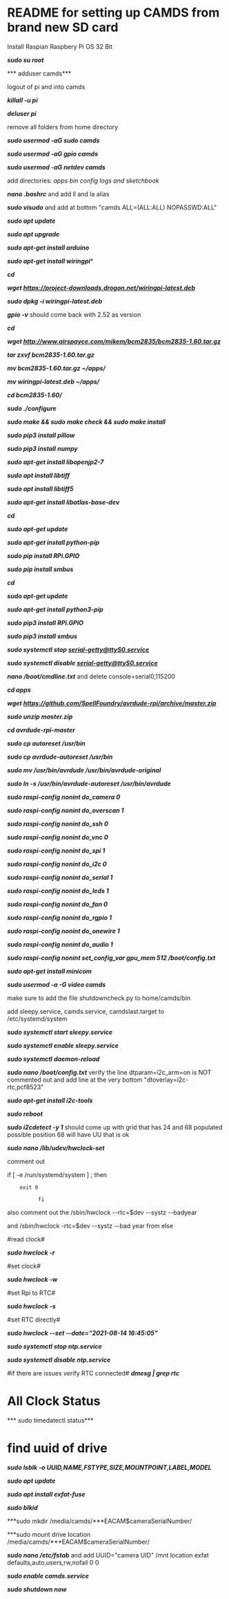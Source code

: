 # README for setting up CAMDS from brand new SD card #

Install Raspian Raspbery Pi OS 32 Bit

***sudo su root***

*** adduser camds***

logout of pi and into camds

***killall -u pi***

***deluser pi***

remove all folders from home directory

***sudo usermod -aG sudo camds***

***sudo usermod -aG gpio camds***

***sudo usermod -aG netdev camds***

add directories: *apps bin config logs and sketchbook*

***nano .bashrc***   and add ll and la alias

***sudo visudo*** and add at bottom "camds  ALL=(ALL:ALL) NOPASSWD:ALL"
 
***sudo apt update***

***sudo apt upgrade***

***sudo apt-get install arduino***

***sudo apt-get install wiringpi****

***cd***

***wget https://project-downloads.drogon.net/wiringpi-latest.deb***

***sudo dpkg -i wiringpi-latest.deb***

***gpio -v*** should come back with 2.52 as version

***cd***

***wget http://www.airspayce.com/mikem/bcm2835/bcm2835-1.60.tar.gz***

***tar zxvf bcm2835-1.60.tar.gz***

***mv bcm2835-1.60.tar.gz ~/apps/***

***mv wiringpi-latest.deb ~/apps/***

***cd bcm2835-1.60/***

***sudo ./configure***

***sudo make && sudo make check && sudo make install***

***sudo pip3 install pillow***

***sudo pip3 install numpy***

***sudo apt-get install libopenjp2-7***

***sudo apt install libtiff***

***sudo apt install libtiff5***

***sudo apt-get install libatlas-base-dev***

***cd***

***sudo apt-get update***

***sudo apt-get install python-pip***

***sudo pip install RPi.GPIO***

***sudo pip install smbus***

***cd***

***sudo apt-get update***

***sudo apt-get install python3-pip***

***sudo pip3 install RPi.GPIO***

***sudo pip3 install smbus***

***sudo systemctl stop serial-getty@ttyS0.service***
 
***sudo systemctl disable serial-getty@ttyS0.service***

***nano /boot/cmdline.txt*** and delete console=serial0,115200

***cd apps*** 

***wget https://github.com/SpellFoundry/avrdude-rpi/archive/master.zip***

***sudo unzip master.zip***

***cd avrdude-rpi-master***

***sudo cp autoreset /usr/bin***

***sudo cp avrdude-autoreset /usr/bin***

***sudo mv /usr/bin/avrdude /usr/bin/avrdude-original***

***sudo ln -s /usr/bin/avrdude-autoreset /usr/bin/avrdude***

***sudo raspi-config nonint do_camera 0***

***sudo raspi-config nonint do_overscan 1***

***sudo raspi-config nonint do_ssh 0***

***sudo raspi-config nonint do_vnc 0***

***sudo raspi-config nonint do_spi 1***

***sudo raspi-config nonint do_i2c 0***

***sudo raspi-config nonint do_serial 1***

***sudo raspi-config nonint do_leds 1***

***sudo raspi-config nonint do_fan 0***

***sudo raspi-config nonint do_rgpio 1***

***sudo raspi-config nonint do_onewire 1***

***sudo raspi-config nonint do_audio 1***

***sudo raspi-config nonint set_config_var gpu_mem 512 /boot/config.txt***

***sudo apt-get install minicom***

***sudo usermod -a -G video camds***

make sure to add the file shutdowncheck.py to home/camds/bin

add sleepy.service, camds.service, camdslast.target to /etc/systemd/system

***sudo systemctl start sleepy.service***

***sudo systemctl enable sleepy.service***

***sudo systemctl daemon-reload***

***sudo nano /boot/config.txt*** 
verify the line dtparam=i2c_arm=on is NOT commented out and add line at the very bottom "dtoverlay=i2c-rtc,pcf8523"

***sudo apt-get install i2c-tools***

***sudo reboot***

***sudo i2cdetect -y 1*** 
should come up with grid that has 24 and 68  populated possible position 68 will have UU that is ok

***sudo nano /lib/udev/hwclock-set***

comment out 

if [ -e /run/systemd/system ] ; then		

		exit 0

			  fi

also comment out the /sbin/hwclock --rtc=$dev --systz --badyear


and /sbin/hwclock -rtc=$dev --systz --bad year from else
 
#read clock# 

***sudo hwclock -r***

#set clock#

***sudo hwclock -w***


#set Rpi to RTC#

***sudo hwclock -s***

#set RTC directly# 

***sudo hwclock --set --date="2021-08-14 16:45:05"***

***sudo systemctl stop ntp.service***

***sudo systemctl disable ntp.service***

#if there are issues verify RTC connected#
***dmesg | grep rtc***

# All Clock Status #

*** sudo timedatectl status***

# find uuid of drive # 

***sudo lsblk -o UUID,NAME,FSTYPE,SIZE,MOUNTPOINT,LABEL,MODEL***

***sudo apt update***

***sudo apt install exfat-fuse***

***sudo blkid***

***sudo mkdir /media/camds/***EACAM$cameraSerialNumber/

***sudo mount drive location /media/camds/***EACAM$cameraSerialNumber/

***sudo nano /etc/fstab*** and add
UUID="camera UID" /mnt location exfat defaults,auto,users,rw,nofail 0 0

***sudo enable camds.service***

***sudo shutdown now***
